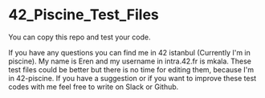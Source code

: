 # 42_Piscine_Test_Files
 You can copy this repo and test your code.

 If you have any questions you can find me in 42 istanbul (Currently I'm in piscine).
 My name is Eren and my username in intra.42.fr is mkala.
 These test files could be better but there is no time for editing them, because I'm in 42-piscine.
 If you have a suggestion or if you want to improve these test codes with me feel free to write on Slack or Github.

